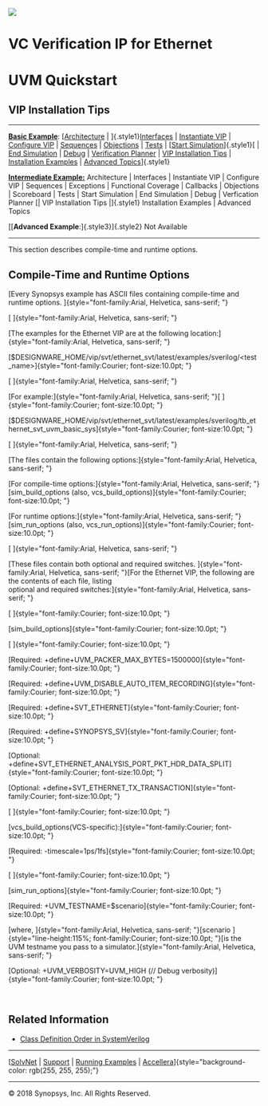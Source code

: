 ![](synopsys_color.gif)

VC Verification IP for Ethernet
===============================

UVM Quickstart
==============

VIP Installation Tips
---------------------

------------------------------------------------------------------------

**[Basic Example](index_basic.md)**: [[Architecture](architecture.md) \|
]{.style1}[Interfaces](interfaces.md) \| [Instantiate
VIP](instantiate.md) \| [Configure VIP](configure.md) \|
[Sequences](sequences.md) \| [Objections](objections.md) \|
[Tests](tests.md) \| [[Start Simulation](start_simulation.md)]{.style1}[
\| [End Simulation](end_simulation.md) \| [Debug](debug.md) \|
[Verification Planner](verification_planner.md) \| [VIP Installation
Tips](vip_installation_tips.md) \| [Installation
Examples](installation_eg.md) \| [Advanced
Topics](advanced.md)]{.style1}

[**Intermediate
Example:**](../../../tb_ethernet_svt_uvm_intermediate_sys/doc/tb_ethernet_svt_uvm_intermediate_sys/index_intermediate.md)
Architecture \| Interfaces \| Instantiate VIP \| Configure VIP \|
Sequences \| Exceptions \| Functional Coverage \| Callbacks \|
Objections \| Scoreboard \| Tests \| Start Simulation \| End Simulation
\| Debug \| Verfication Planner [\| VIP Installation Tips \|]{.style1}
Installation Examples \| Advanced Topics

[[**Advanced Example**:]{.style3}]{.style2} Not Available

------------------------------------------------------------------------

This section describes compile-time and runtime options.

Compile-Time and Runtime Options
--------------------------------

[Every Synopsys example has ASCII files containing compile-time and
runtime options. ]{style="font-family:Arial, Helvetica, sans-serif; "}

[ ]{style="font-family:Arial, Helvetica, sans-serif; "}

[The examples for the Ethernet VIP are at the following
location:]{style="font-family:Arial, Helvetica, sans-serif; "}

[\$DESIGNWARE\_HOME/vip/svt/ethernet\_svt/latest/examples/sverilog/\<test\_name\>]{style="font-family:Courier; font-size:10.0pt; "}

[ ]{style="font-family:Arial, Helvetica, sans-serif; "}

[For
example:]{style="font-family:Arial, Helvetica, sans-serif; "}[ ]{style="font-family:Courier; font-size:10.0pt; "}

[\$DESIGNWARE\_HOME/vip/svt/ethernet\_svt/latest/examples/sverilog/tb\_ethernet\_svt\_uvm\_basic\_sys]{style="font-family:Courier; font-size:10.0pt; "}

[ ]{style="font-family:Arial, Helvetica, sans-serif; "}

[The files contain the following
options:]{style="font-family:Arial, Helvetica, sans-serif; "}

[For compile-time
options:]{style="font-family:Arial, Helvetica, sans-serif; "}
[sim\_build\_options (also,
vcs\_build\_options)]{style="font-family:Courier; font-size:10.0pt; "}

[For runtime
options:]{style="font-family:Arial, Helvetica, sans-serif; "}
[sim\_run\_options (also,
vcs\_run\_options)]{style="font-family:Courier; font-size:10.0pt; "}

[ ]{style="font-family:Arial, Helvetica, sans-serif; "}

[These files contain both optional and required switches.
]{style="font-family:Arial, Helvetica, sans-serif; "}[For the Ethernet
VIP, the following are the contents of each file, listing\
optional and required
switches:]{style="font-family:Arial, Helvetica, sans-serif; "}

[ ]{style="font-family:Courier; font-size:10.0pt; "}

[sim\_build\_options]{style="font-family:Courier; font-size:10.0pt; "}

[ ]{style="font-family:Courier; font-size:10.0pt; "}

[Required:
+define+UVM\_PACKER\_MAX\_BYTES=1500000]{style="font-family:Courier; font-size:10.0pt; "}

[Required:
+define+UVM\_DISABLE\_AUTO\_ITEM\_RECORDING]{style="font-family:Courier; font-size:10.0pt; "}

[Required:
+define+SVT\_ETHERNET]{style="font-family:Courier; font-size:10.0pt; "}

[Required:
+define+SYNOPSYS\_SV]{style="font-family:Courier; font-size:10.0pt; "}

[Optional:
+define+SVT\_ETHERNET\_ANALYSIS\_PORT\_PKT\_HDR\_DATA\_SPLIT]{style="font-family:Courier; font-size:10.0pt; "}

[Optional:
+define+SVT\_ETHERNET\_TX\_TRANSACTION]{style="font-family:Courier; font-size:10.0pt; "}

[ ]{style="font-family:Courier; font-size:10.0pt; "}

[vcs\_build\_options(VCS-specific):]{style="font-family:Courier; font-size:10.0pt; "}

[Required:
-timescale=1ps/1fs]{style="font-family:Courier; font-size:10.0pt; "}

[ ]{style="font-family:Courier; font-size:10.0pt; "}

[sim\_run\_options]{style="font-family:Courier; font-size:10.0pt; "}

[Required:
+UVM\_TESTNAME=\$scenario]{style="font-family:Courier; font-size:10.0pt; "}

[where, ]{style="font-family:Arial, Helvetica, sans-serif; "}[scenario
]{style="line-height:115%; font-family:Courier; font-size:10.0pt; "}[is
the UVM testname you pass to a
simulator.]{style="font-family:Arial, Helvetica, sans-serif; "}

[Optional: +UVM\_VERBOSITY=UVM\_HIGH (// Debug
verbosity)]{style="font-family:Courier; font-size:10.0pt; "}

 

Related Information
-------------------

-   [Class Definition Order in
    SystemVerilog](https://solvnet.synopsys.com/retrieve/019032.md)

------------------------------------------------------------------------

[[SolvNet](https://solvnet.synopsys.com) \|
[Support](https://solvnet.synopsys.com/EnterACall) \| [Running
Examples](running_egs.md) \|
[Accellera](http://www.accellera.org/home)]{style="background-color: rgb(255, 255, 255);"}

------------------------------------------------------------------------

© 2018 Synopsys, Inc. All Rights Reserved.
